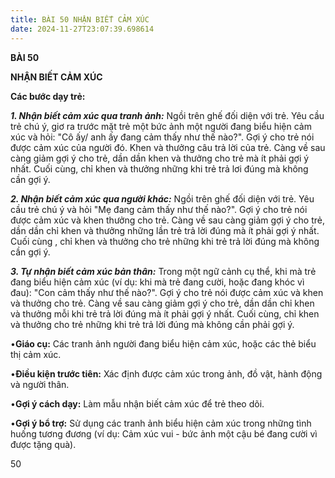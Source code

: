 ```yaml
---
title: BÀI 50 NHẬN BIẾT CẢM XÚC
date: 2024-11-27T23:07:39.698614
---
```

**BÀI 50**

**NHẬN BIẾT CẢM XÚC**

**Các bước dạy trẻ:**

***1. Nhận biết cảm xúc qua tranh ảnh:*** Ngồi trên ghế đối diện với
trẻ. Yêu cầu trẻ chú ý, giơ ra trước mặt trẻ một bức ảnh một người
đang biểu hiện cảm xúc và hỏi: "Cô ấy/ anh ấy đang cảm thấy như thế
nào?". Gợi ý cho trẻ nói được cảm xúc của người đó. Khen và thưởng câu
trả lời của trẻ. Càng về sau càng giảm gợi ý cho trẻ, dần dần khen và
thưởng cho trẻ mà ít phải gợi ý nhất. Cuối cùng, chỉ khen và thưởng
những khi trẻ trả lơi đúng mà không cần gợi ý.

***2. Nhận biết cảm xúc qua người khác:*** Ngồi trên ghế đối diện với
trẻ. Yêu cầu trẻ chú ý và hỏi "Mẹ đang cảm thấy như thế nào?". Gợi ý
cho trẻ nói được cảm xúc và khen thưởng cho trẻ. Càng về sau càng giảm
gợi ý cho trẻ, dần dần chỉ khen và thưởng những lần trẻ trả lời đúng
mà ít phải gợi ý nhất. Cuối cùng , chỉ khen và thưởng cho trẻ những
khi trẻ trả lời đúng mà không cần gợi ý.

***3. Tự nhận biết cảm xúc bản thân:*** Trong một ngữ cảnh cụ thể, khi
mà trẻ đang biểu hiện cảm xúc (ví dụ: khi mà trẻ đang cười, hoặc đang
khóc vì đau): "Con cảm thấy như thế nào?". Gợi ý cho trẻ nói được cảm
xúc và khen và thưởng cho trẻ. Càng về sau càng giảm gợi ý cho trẻ,
dần dần chỉ khen và thưởng mỗi khi trẻ trả lời đúng mà ít phải gợi ý
nhất. Cuối cùng, chỉ khen và thưởng cho trẻ những khi trẻ trả lời đúng
mà không cần phải gợi ý.

•**Giáo cụ:** Các tranh ảnh người đang biểu hiện cảm xúc, hoặc các thẻ
biểu thị cảm xúc.

•**Điều kiện trước tiên:** Xác định được cảm xúc trong ảnh, đồ vật,
hành động và người thân.

•**Gợi ý cách dạy:** Làm mẫu nhận biết cảm xúc để trẻ theo dõi.

•**Gợi ý bổ trợ:** Sử dụng các tranh ảnh biểu hiện cảm xúc trong những
tình huống tương đương (ví dụ: Cảm xúc vui - bức ảnh một cậu bé đang
cười vì được tặng quà).

50

